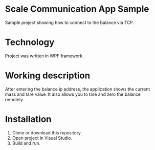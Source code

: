 # Scale Communication App Sample
Sample project showing how to connect to the balance via TCP.

# Technology
Project was written in WPF framework.

# Working description
After entering the balance ip address, 
the application shows the current mass and tare value. 
It also allows you to tare and zero the balance remotely.

# Installation
1. Clone or download this repository.
2. Open project in Visual Studio.
3. Build and run.
